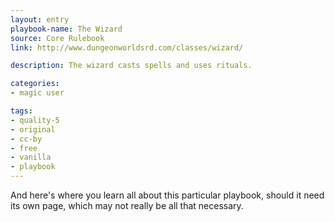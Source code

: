 ```yaml
---
layout: entry
playbook-name: The Wizard
source: Core Rulebook
link: http://www.dungeonworldsrd.com/classes/wizard/

description: The wizard casts spells and uses rituals.

categories:
- magic user

tags:
- quality-5
- original
- cc-by
- free
- vanilla
- playbook
---
```


And here's where you learn all about this particular playbook, should it need its own page, which may not really be all that necessary.
